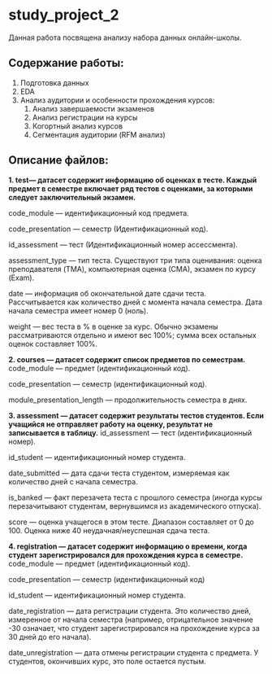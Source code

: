 # study_project_2
 Данная работа посвящена анализу набора данных онлайн-школы.
 
## Содержание работы:
 1. Подготовка данных
 2. EDA
 3. Анализ аудитории и особенности прохождения курсов:
    1. Анализ завершаемости экзаменов
    2. Анализ регистрации на курсы
    3. Когортный анализ курсов
    4. Сегментация аудитории (RFM анализ)
  
## Описание файлов:
**1. test— датасет содержит информацию об оценках в тесте. Каждый предмет в семестре включает ряд тестов с оценками, за которыми следует заключительный экзамен.**

code_module — идентификационный код предмета.

code_presentation — семестр (Идентификационный код).

id_assessment — тест (Идентификационный номер ассессмента).

assessment_type — тип теста. Существуют три типа оценивания: оценка преподавателя (TMA), компьютерная оценка (СМА), экзамен по курсу (Exam).

date — информация об окончательной дате сдачи теста. Рассчитывается как количество дней с момента начала семестра. Дата начала семестра имеет номер 0 (ноль).

weight — вес теста в % в оценке за курс. Обычно экзамены рассматриваются отдельно и имеют вес 100%; сумма всех остальных оценок составляет 100%.

**2. courses — датасет содержит список предметов по семестрам.**
code_module — предмет (идентификационный код).

code_presentation — семестр (идентификационный код).

module_presentation_length — продолжительность семестра в днях.

**3. assessment — датасет содержит результаты тестов студентов. Если учащийся не отправляет работу на оценку, результат не записывается в таблицу.**
id_assessment — тест (идентификационный номер).

id_student — идентификационный номер студента.

date_submitted — дата сдачи теста студентом, измеряемая как количество дней с начала семестра.

is_banked — факт перезачета теста с прошлого семестра (иногда курсы перезачитывают студентам, вернувшимся из академического отпуска).

score — оценка учащегося в этом тесте. Диапазон составляет от 0 до 100. Оценка ниже 40 неудачная/неуспешная сдача теста.

**4. registration — датасет содержит информацию о времени, когда студент зарегистрировался для прохождения курса в семестре.**
code_module — предмет (идентификационный код).

code_presentation — семестр (идентификационный код)

id_student — идентификационный номер студента.

date_registration — дата регистрации студента. Это количество дней, измеренное от начала семестра (например, отрицательное значение -30 означает, что студент зарегистрировался на прохождение курса за 30 дней до его начала).

date_unregistration — дата отмены регистрации студента с предмета. У студентов, окончивших курс, это поле остается пустым.

